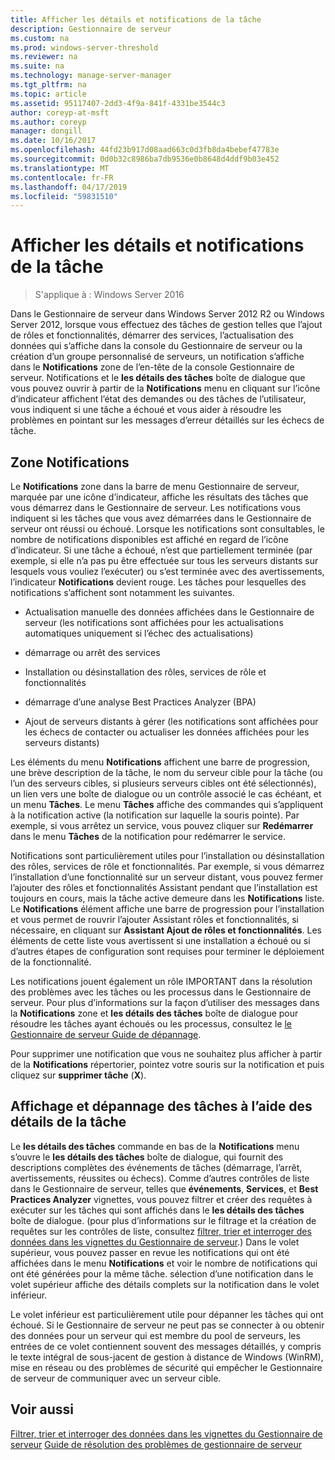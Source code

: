 ```yaml
---
title: Afficher les détails et notifications de la tâche
description: Gestionnaire de serveur
ms.custom: na
ms.prod: windows-server-threshold
ms.reviewer: na
ms.suite: na
ms.technology: manage-server-manager
ms.tgt_pltfrm: na
ms.topic: article
ms.assetid: 95117407-2dd3-4f9a-841f-4331be3544c3
author: coreyp-at-msft
ms.author: coreyp
manager: dongill
ms.date: 10/16/2017
ms.openlocfilehash: 44fd23b917d08aad663c0d3fb8da4bebef47783e
ms.sourcegitcommit: 0d0b32c8986ba7db9536e0b8648d4ddf9b03e452
ms.translationtype: MT
ms.contentlocale: fr-FR
ms.lasthandoff: 04/17/2019
ms.locfileid: "59831510"
---
```

# <a name="view-task-details-and-notifications"></a>Afficher les détails et notifications de la tâche

>S'applique à : Windows Server 2016

Dans le Gestionnaire de serveur dans Windows Server 2012 R2 ou Windows Server 2012, lorsque vous effectuez des tâches de gestion telles que l’ajout de rôles et fonctionnalités, démarrer des services, l’actualisation des données qui s’affiche dans la console du Gestionnaire de serveur ou la création d’un groupe personnalisé de serveurs, un notification s’affiche dans le **Notifications** zone de l’en-tête de la console Gestionnaire de serveur. Notifications et le **les détails des tâches** boîte de dialogue que vous pouvez ouvrir à partir de la **Notifications** menu en cliquant sur l’icône d’indicateur affichent l’état des demandes ou des tâches de l’utilisateur, vous indiquent si une tâche a échoué et vous aider à résoudre les problèmes en pointant sur les messages d’erreur détaillés sur les échecs de tâche.

## <a name="the-notifications-area"></a>Zone Notifications
Le **Notifications** zone dans la barre de menu Gestionnaire de serveur, marquée par une icône d’indicateur, affiche les résultats des tâches que vous démarrez dans le Gestionnaire de serveur. Les notifications vous indiquent si les tâches que vous avez démarrées dans le Gestionnaire de serveur ont réussi ou échoué. Lorsque les notifications sont consultables, le nombre de notifications disponibles est affiché en regard de l’icône d’indicateur. Si une tâche a échoué, n’est que partiellement terminée (par exemple, si elle n’a pas pu être effectuée sur tous les serveurs distants sur lesquels vous vouliez l’exécuter) ou s’est terminée avec des avertissements, l’indicateur **Notifications** devient rouge. Les tâches pour lesquelles des notifications s’affichent sont notamment les suivantes.

-   Actualisation manuelle des données affichées dans le Gestionnaire de serveur (les notifications sont affichées pour les actualisations automatiques uniquement si l’échec des actualisations)

-   démarrage ou arrêt des services

-   Installation ou désinstallation des rôles, services de rôle et fonctionnalités

-   démarrage d’une analyse Best Practices Analyzer (BPA)

-   Ajout de serveurs distants à gérer (les notifications sont affichées pour les échecs de contacter ou actualiser les données affichées pour les serveurs distants)

Les éléments du menu **Notifications** affichent une barre de progression, une brève description de la tâche, le nom du serveur cible pour la tâche (ou l’un des serveurs cibles, si plusieurs serveurs cibles ont été sélectionnés), un lien vers une boîte de dialogue ou un contrôle associé le cas échéant, et un menu **Tâches**. Le menu **Tâches** affiche des commandes qui s’appliquent à la notification active (la notification sur laquelle la souris pointe). Par exemple, si vous arrêtez un service, vous pouvez cliquer sur **Redémarrer** dans le menu **Tâches** de la notification pour redémarrer le service.

Notifications sont particulièrement utiles pour l’installation ou désinstallation des rôles, services de rôle et fonctionnalités. Par exemple, si vous démarrez l’installation d’une fonctionnalité sur un serveur distant, vous pouvez fermer l’ajouter des rôles et fonctionnalités Assistant pendant que l’installation est toujours en cours, mais la tâche active demeure dans les **Notifications** liste. Le **Notifications** élément affiche une barre de progression pour l’installation et vous permet de rouvrir l’ajouter Assistant rôles et fonctionnalités, si nécessaire, en cliquant sur **Assistant Ajout de rôles et fonctionnalités**. Les éléments de cette liste vous avertissent si une installation a échoué ou si d’autres étapes de configuration sont requises pour terminer le déploiement de la fonctionnalité.

Les notifications jouent également un rôle IMPORTANT dans la résolution des problèmes avec les tâches ou les processus dans le Gestionnaire de serveur. Pour plus d’informations sur la façon d’utiliser des messages dans la **Notifications** zone et **les détails des tâches** boîte de dialogue pour résoudre les tâches ayant échoués ou les processus, consultez le [le Gestionnaire de serveur Guide de dépannage](https://social.technet.microsoft.com/wiki/contents/articles/13443.windows-server-2012-server-manager-troubleshooting-guide-part-i-overview.aspx).

Pour supprimer une notification que vous ne souhaitez plus afficher à partir de la **Notifications** répertorier, pointez votre souris sur la notification et puis cliquez sur **supprimer tâche** (**X**).

## <a name="viewing-and-troubleshooting-tasks-by-using-task-details"></a>Affichage et dépannage des tâches à l’aide des détails de la tâche
Le **les détails des tâches** commande en bas de la **Notifications** menu s’ouvre le **les détails des tâches** boîte de dialogue, qui fournit des descriptions complètes des événements de tâches (démarrage, l’arrêt, avertissements, réussites ou échecs). Comme d’autres contrôles de liste dans le Gestionnaire de serveur, telles que **événements**, **Services**, et **Best Practices Analyzer** vignettes, vous pouvez filtrer et créer des requêtes à exécuter sur les tâches qui sont affichés dans le **les détails des tâches** boîte de dialogue. (pour plus d’informations sur le filtrage et la création de requêtes sur les contrôles de liste, consultez [filtrer, trier et interroger des données dans les vignettes du Gestionnaire de serveur](filter-sort-and-query-data-in-server-manager-tiles.md).) Dans le volet supérieur, vous pouvez passer en revue les notifications qui ont été affichées dans le menu **Notifications** et voir le nombre de notifications qui ont été générées pour la même tâche. sélection d’une notification dans le volet supérieur affiche des détails complets sur la notification dans le volet inférieur.

Le volet inférieur est particulièrement utile pour dépanner les tâches qui ont échoué. Si le Gestionnaire de serveur ne peut pas se connecter à ou obtenir des données pour un serveur qui est membre du pool de serveurs, les entrées de ce volet contiennent souvent des messages détaillés, y compris le texte intégral de sous-jacent de gestion à distance de Windows (WinRM), mise en réseau ou des problèmes de sécurité qui empêcher le Gestionnaire de serveur de communiquer avec un serveur cible.

## <a name="see-also"></a>Voir aussi
[Filtrer, trier et interroger des données dans les vignettes du Gestionnaire de serveur](filter-sort-and-query-data-in-server-manager-tiles.md)
[Guide de résolution des problèmes de gestionnaire de serveur](https://social.technet.microsoft.com/wiki/contents/articles/13443.windows-server-2012-server-manager-troubleshooting-guide-part-i-overview.aspx)
